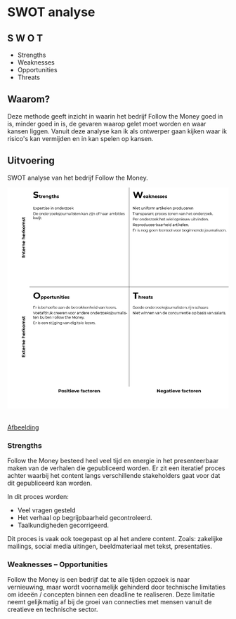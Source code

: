 # SWOT analyse

## S W O T
* Strengths
* Weaknesses
* Opportunities
* Threats


## Waarom?
Deze methode geeft inzicht in waarin het bedrijf Follow the Money goed in is, minder goed in is, de gevaren waarop gelet moet worden en waar kansen liggen. Vanuit deze analyse kan ik als ontwerper gaan kijken waar ik risico's kan vermijden en in kan spelen op kansen.


## Uitvoering


SWOT analyse van het bedrijf Follow the Money.

![SWOT analyse in uitvoering](content/swot.png)

<br>[Afbeelding](content/swot.png)


### Strengths
Follow the Money besteed heel veel tijd en energie in het presenteerbaar maken van de verhalen die gepubliceerd worden. Er zit een iteratief proces achter waarbij het content langs verschillende stakeholders gaat voor dat dit gepubliceerd kan worden.

In dit proces worden:
* Veel vragen gesteld
* Het verhaal op begrijpbaarheid gecontroleerd.
* Taalkundigheden gecorrigeerd.

Dit proces is vaak ook toegepast op al het andere content. Zoals: zakelijke mailings, social media uitingen, beeldmateriaal met tekst, presentaties.


### Weaknesses – Opportunities
Follow the Money is een bedrijf dat te alle tijden opzoek is naar vernieuwing, maar wordt voornamelijk gehinderd door technische limitaties om ideeën / concepten binnen een deadline te realiseren. Deze limitatie neemt gelijkmatig af bij de groei van connecties met mensen vanuit de creatieve en technische sector.


